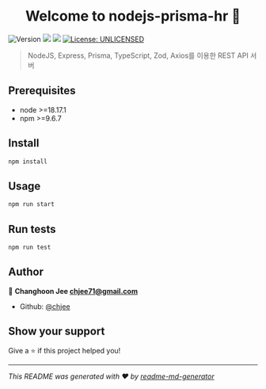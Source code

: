 <h1 align="center">Welcome to nodejs-prisma-hr 👋</h1>
<p>
  <img alt="Version" src="https://img.shields.io/badge/version-1.0.0-blue.svg?cacheSeconds=2592000" />
  <img src="https://img.shields.io/badge/node-%3E%3D18.17.1-blue.svg" />
  <img src="https://img.shields.io/badge/npm-%3E%3D9.6.7-blue.svg" />
  <a href="#" target="_blank">
    <img alt="License: UNLICENSED" src="https://img.shields.io/badge/License-UNLICENSED-yellow.svg" />
  </a>
</p>

> NodeJS, Express, Prisma, TypeScript, Zod, Axios를 이용한 REST API 서버

## Prerequisites

- node >=18.17.1
- npm >=9.6.7

## Install

```sh
npm install
```

## Usage

```sh
npm run start
```

## Run tests

```sh
npm run test
```

## Author

👤 **Changhoon Jee <chjee71@gmail.com>**

* Github: [@chjee](https://github.com/chjee)

## Show your support

Give a ⭐️ if this project helped you!

***
_This README was generated with ❤️ by [readme-md-generator](https://github.com/kefranabg/readme-md-generator)_